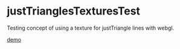 # justTrianglesTexturesTest
Testing concept of using a texture for justTriangle lines with webgl.

[demo](https://rawgit.com/nanjizal/justTrianglesTexturesTest/master/bin/index.html)
